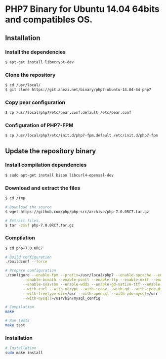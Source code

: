 PHP7 Binary for Ubuntu 14.04 64bits and compatibles OS.
=======================================================

Installation
------------

### Install the dependencies

```bash
$ apt-get install libmcrypt-dev
```

### Clone the repository

```bash
$ cd /usr/local/
$ git clone https://git.anezi.net/binary/php7-ubuntu-14.04-64 php7
```

### Copy pear configuration

```bash
$ cp /usr/local/php7/etc/pear.conf.default /etc/pear.conf
```

### Configuration of PHP7-FPM

```bash
$ cp /usr/local/php7/etc/init.d/php7-fpm.default /etc/init.d/php7-fpm
```

Update the repository binary
----------------------------

### Install compilation dependencies

```bash
$ sudo apt-get install bison libcurl4-openssl-dev
```

### Download and extract the files

```bash
$ cd /tmp

# Download the source
$ wget https://github.com/php/php-src/archive/php-7.0.0RC7.tar.gz

# Extract files.
$ tar -zxvf php-7.0.0RC7.tar.gz
```

### Compilation

```bash
$ cd php-7.0.0RC7

# Build configuration
./buildconf --force

# Prepare configuration
./configure --enable-fpm --prefix=/usr/local/php7 --enable-opcache --enable-intl --enable-mbstring --enable-zip \
        --enable-bcmath --enable-pcntl --enable-ftp --enable-exif --enable-calendar --enable-sysvmsg --enable-sysvsem \
        --enable-sysvshm --enable-wddx --enable-gd-native-ttf --enable-gd-jis-conv \
        --with-curl --with-mcrypt --with-iconv --with-gd --with-jpeg-dir=/usr --with-png-dir=/usr --with-zlib-dir=/usr \
        --with-freetype-dir=/usr --with-openssl --with-pdo-mysql=/usr --with-gettext=/usr --with-zlib=/usr --with-bz2=/usr \
        --with-mysqli=/usr/bin/mysql_config

# Compilation
make

# Run tests
make test
```

### Installation

```bash
# Installation
sudo make install
```